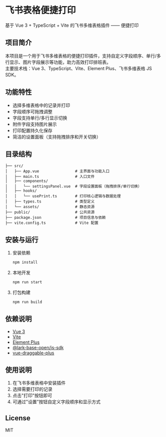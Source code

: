 # 飞书表格便捷打印
基于 Vue 3 + TypeScript + Vite 的飞书多维表格插件 —— 便捷打印

## 项目简介

本项目是一个用于飞书多维表格的便捷打印插件，支持自定义字段顺序、单行/多行显示、图片字段展示等功能，助力高效打印排班表。  
主要技术栈：Vue 3、TypeScript、Vite、Element Plus、飞书多维表格 JS SDK。

## 功能特性

- 选择多维表格中的记录并打印
- 字段顺序可拖拽调整
- 字段支持单行/多行显示切换
- 附件字段支持图片展示
- 打印配置持久化保存
- 简洁的设置面板（支持拖拽排序和开关切换）

## 目录结构

```
├── src/
│   ├── App.vue                # 主界面与功能入口
│   ├── main.ts                # 入口文件
│   ├── components/
│   │   └── settingsPanel.vue  # 字段设置面板（拖拽排序/单行切换）
│   ├── hooks/
│   │   └── usePrint.ts        # 打印核心逻辑与数据处理
│   ├── types.ts               # 类型定义
│   └── assets/                # 静态资源
├── public/                    # 公共资源
├── package.json               # 项目信息与依赖
├── vite.config.ts             # Vite 配置
```

## 安装与运行

1. 安装依赖
   ```bash
   npm install
   ```

2. 本地开发
   ```bash
   npm run start
   ```

3. 打包构建
   ```bash
   npm run build
   ```

## 依赖说明

- [Vue 3](https://vuejs.org/)
- [Vite](https://vitejs.dev/)
- [Element Plus](https://element-plus.org/)
- [@lark-base-open/js-sdk](https://open.feishu.cn/document/ukTMukTMukTM/ugTNz4COzUzM14CO1MTN)
- [vue-draggable-plus](https://github.com/caoxiemeihao/vue-draggable-plus)

## 使用说明

1. 在飞书多维表格中安装插件
2. 选择需要打印的记录
3. 点击"打印"按钮即可
4. 可通过"设置"按钮自定义字段顺序和显示方式

## License

MIT

